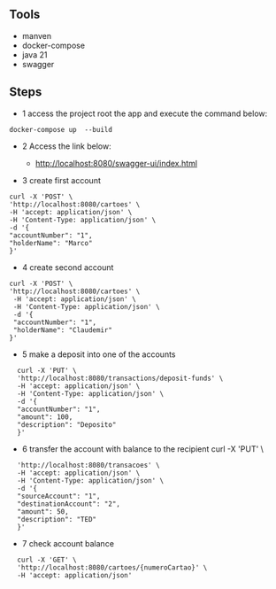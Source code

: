 ## Tools
- manven
- docker-compose
- java 21
- swagger

## Steps
- 1 access the project root the app and execute the command below:
```
docker-compose up  --build
```

- 2 Access the link below:
    * [http://localhost:8080/swagger-ui/index.html](http://localhost:8080/swagger-ui/index.html)


- 3 create first account
```  
curl -X 'POST' \
'http://localhost:8080/cartoes' \
-H 'accept: application/json' \
-H 'Content-Type: application/json' \
-d '{
"accountNumber": "1",
"holderName": "Marco"
}'
```

- 4 create second account

```  
curl -X 'POST' \
'http://localhost:8080/cartoes' \
 -H 'accept: application/json' \
 -H 'Content-Type: application/json' \
 -d '{
 "accountNumber": "1",
 "holderName": "Claudemir"
}'
``` 

- 5 make a deposit into one of the accounts

``` 
  curl -X 'PUT' \
  'http://localhost:8080/transactions/deposit-funds' \
  -H 'accept: application/json' \
  -H 'Content-Type: application/json' \
  -d '{
  "accountNumber": "1",
  "amount": 100,
  "description": "Deposito"
  }'
``` 

- 6 transfer the account with balance to the recipient
  curl -X 'PUT' \

``` 
  'http://localhost:8080/transacoes' \
  -H 'accept: application/json' \
  -H 'Content-Type: application/json' \
  -d '{
  "sourceAccount": "1",
  "destinationAccount": "2",
  "amount": 50,
  "description": "TED"
  }'
```

- 7 check account balance

``` 
  curl -X 'GET' \
  'http://localhost:8080/cartoes/{numeroCartao}' \
  -H 'accept: application/json'
``` 